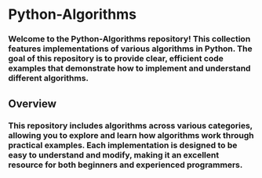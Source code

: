 # Python-Algorithms

### Welcome to the Python-Algorithms repository! This collection features implementations of various algorithms in Python. The goal of this repository is to provide clear, efficient code examples that demonstrate how to implement and understand different algorithms.

## Overview

### This repository includes algorithms across various categories, allowing you to explore and learn how algorithms work through practical examples. Each implementation is designed to be easy to understand and modify, making it an excellent resource for both beginners and experienced programmers.
